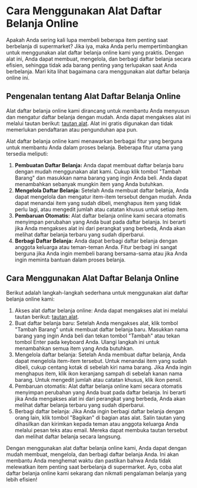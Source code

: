 Cara Menggunakan Alat Daftar Belanja Online
===========================================

Apakah Anda sering kali lupa membeli beberapa item penting saat berbelanja di supermarket? Jika iya, maka Anda perlu mempertimbangkan untuk menggunakan alat daftar belanja online kami yang praktis. Dengan alat ini, Anda dapat membuat, mengelola, dan berbagi daftar belanja secara efisien, sehingga tidak ada barang penting yang terlupakan saat Anda berbelanja. Mari kita lihat bagaimana cara menggunakan alat daftar belanja online ini.

Pengenalan tentang Alat Daftar Belanja Online
---------------------------------------------

Alat daftar belanja online kami dirancang untuk membantu Anda menyusun dan mengatur daftar belanja dengan mudah. Anda dapat mengakses alat ini melalui tautan berikut: [tautan alat](https://www.onlinecalculatorsfree.com/id/tools/grocery-list.html). Alat ini gratis digunakan dan tidak memerlukan pendaftaran atau pengunduhan apa pun.

Alat daftar belanja online kami menawarkan berbagai fitur yang berguna untuk membantu Anda dalam proses belanja. Beberapa fitur utama yang tersedia meliputi:

1. **Pembuatan Daftar Belanja:** Anda dapat membuat daftar belanja baru dengan mudah menggunakan alat kami. Cukup klik tombol "Tambah Barang" dan masukkan nama barang yang ingin Anda beli. Anda dapat menambahkan sebanyak mungkin item yang Anda butuhkan.
2. **Mengelola Daftar Belanja:** Setelah Anda membuat daftar belanja, Anda dapat mengelola dan mengatur item-item tersebut dengan mudah. Anda dapat menandai item yang sudah dibeli, menghapus item yang tidak perlu lagi, atau mengedit jumlah atau catatan khusus untuk setiap item.
3. **Pembaruan Otomatis:** Alat daftar belanja online kami secara otomatis menyimpan perubahan yang Anda buat pada daftar belanja. Ini berarti jika Anda mengakses alat ini dari perangkat yang berbeda, Anda akan melihat daftar belanja terbaru yang sudah diperbarui.
4. **Berbagi Daftar Belanja:** Anda dapat berbagi daftar belanja dengan anggota keluarga atau teman-teman Anda. Fitur berbagi ini sangat berguna jika Anda ingin membeli barang bersama-sama atau jika Anda ingin meminta bantuan dalam proses belanja.

Cara Menggunakan Alat Daftar Belanja Online
-------------------------------------------

Berikut adalah langkah-langkah sederhana untuk menggunakan alat daftar belanja online kami:

1. Akses alat daftar belanja online: Anda dapat mengakses alat ini melalui tautan berikut: [tautan alat](https://www.onlinecalculatorsfree.com/id/tools/grocery-list.html).
2. Buat daftar belanja baru: Setelah Anda mengakses alat, klik tombol "Tambah Barang" untuk membuat daftar belanja baru. Masukkan nama barang yang ingin Anda beli dan tekan tombol "Tambah" atau tekan tombol Enter pada keyboard Anda. Ulangi langkah ini untuk menambahkan semua item yang Anda butuhkan.
3. Mengelola daftar belanja: Setelah Anda membuat daftar belanja, Anda dapat mengelola item-item tersebut. Untuk menandai item yang sudah dibeli, cukup centang kotak di sebelah kiri nama barang. Jika Anda ingin menghapus item, klik ikon keranjang sampah di sebelah kanan nama barang. Untuk mengedit jumlah atau catatan khusus, klik ikon pensil.
4. Pembaruan otomatis: Alat daftar belanja online kami secara otomatis menyimpan perubahan yang Anda buat pada daftar belanja. Ini berarti jika Anda mengakses alat ini dari perangkat yang berbeda, Anda akan melihat daftar belanja terbaru yang sudah diperbarui.
5. Berbagi daftar belanja: Jika Anda ingin berbagi daftar belanja dengan orang lain, klik tombol "Bagikan" di bagian atas alat. Salin tautan yang dihasilkan dan kirimkan kepada teman atau anggota keluarga Anda melalui pesan teks atau email. Mereka dapat membuka tautan tersebut dan melihat daftar belanja secara langsung.

Dengan menggunakan alat daftar belanja online kami, Anda dapat dengan mudah membuat, mengelola, dan berbagi daftar belanja Anda. Ini akan membantu Anda menghemat waktu dan pastikan bahwa Anda tidak melewatkan item penting saat berbelanja di supermarket. Ayo, coba alat daftar belanja online kami sekarang dan nikmati pengalaman belanja yang lebih efisien!